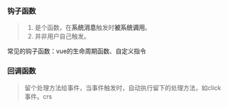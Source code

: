 ### 钩子函数

> 1. 是个函数，在**系统消息**触发时**被系统调用**。
> 2. 并非用户自己触发。

常见的钩子函数：vue的生命周期函数、自定义指令

### 回调函数

> 留个处理方法给事件，当事件触发时，自动执行留下的处理方法，如click事件。crs



